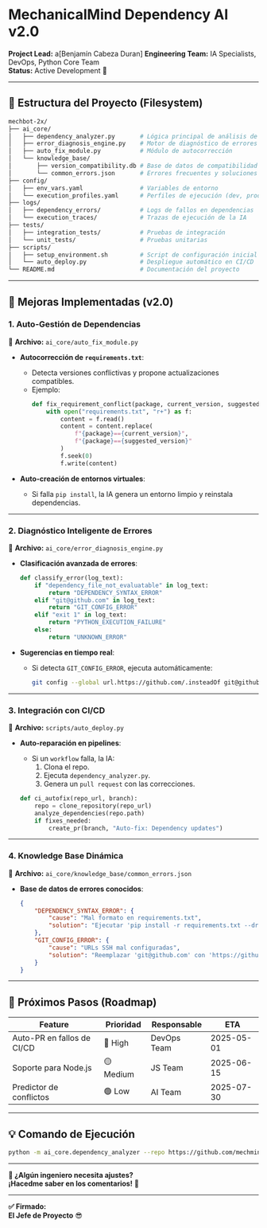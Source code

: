 # **MechanicalMind Dependency AI v2.0**  
**Project Lead:** a[Benjamín Cabeza Duran]
**Engineering Team:** IA Specialists, DevOps, Python Core Team  
**Status:** Active Development 🚀  

---

## **📁 Estructura del Proyecto (Filesystem)**  

```bash
mechbot-2x/  
├── ai_core/  
│   ├── dependency_analyzer.py       # Lógica principal de análisis de dependencias  
│   ├── error_diagnosis_engine.py    # Motor de diagnóstico de errores  
│   ├── auto_fix_module.py           # Módulo de autocorrección  
│   └── knowledge_base/  
│       ├── version_compatibility.db # Base de datos de compatibilidad  
│       └── common_errors.json       # Errores frecuentes y soluciones  
├── config/  
│   ├── env_vars.yaml                # Variables de entorno  
│   └── execution_profiles.yaml      # Perfiles de ejecución (dev, prod, testing)  
├── logs/  
│   ├── dependency_errors/           # Logs de fallos en dependencias  
│   └── execution_traces/            # Trazas de ejecución de la IA  
├── tests/  
│   ├── integration_tests/           # Pruebas de integración  
│   └── unit_tests/                  # Pruebas unitarias  
├── scripts/  
│   ├── setup_environment.sh         # Script de configuración inicial  
│   └── auto_deploy.py               # Despliegue automático en CI/CD  
└── README.md                        # Documentación del proyecto  
```

---

## **🚀 Mejoras Implementadas (v2.0)**  

### **1. Auto-Gestión de Dependencias**  
📌 **Archivo:** `ai_core/auto_fix_module.py`  
- **Autocorrección de `requirements.txt`**:  
  - Detecta versiones conflictivas y propone actualizaciones compatibles.  
  - Ejemplo:  
    ```python
    def fix_requirement_conflict(package, current_version, suggested_version):
        with open("requirements.txt", "r+") as f:
            content = f.read()
            content = content.replace(
                f"{package}=={current_version}",
                f"{package}=={suggested_version}"
            )
            f.seek(0)
            f.write(content)
    ```  

- **Auto-creación de entornos virtuales**:  
  - Si falla `pip install`, la IA genera un entorno limpio y reinstala dependencias.  

---

### **2. Diagnóstico Inteligente de Errores**  
📌 **Archivo:** `ai_core/error_diagnosis_engine.py`  
- **Clasificación avanzada de errores**:  
  ```python
  def classify_error(log_text):
      if "dependency_file_not_evaluatable" in log_text:
          return "DEPENDENCY_SYNTAX_ERROR"
      elif "git@github.com" in log_text:
          return "GIT_CONFIG_ERROR"
      elif "exit 1" in log_text:
          return "PYTHON_EXECUTION_FAILURE"
      else:
          return "UNKNOWN_ERROR"
  ```  

- **Sugerencias en tiempo real**:  
  - Si detecta `GIT_CONFIG_ERROR`, ejecuta automáticamente:  
    ```bash
    git config --global url.https://github.com/.insteadOf git@github.com:
    ```  

---

### **3. Integración con CI/CD**  
📌 **Archivo:** `scripts/auto_deploy.py`  
- **Auto-reparación en pipelines**:  
  - Si un `workflow` falla, la IA:  
    1. Clona el repo.  
    2. Ejecuta `dependency_analyzer.py`.  
    3. Genera un `pull request` con las correcciones.  

  ```python
  def ci_autofix(repo_url, branch):
      repo = clone_repository(repo_url)
      analyze_dependencies(repo.path)
      if fixes_needed:
          create_pr(branch, "Auto-fix: Dependency updates")
  ```  

---

### **4. Knowledge Base Dinámica**  
📌 **Archivo:** `ai_core/knowledge_base/common_errors.json`  
- **Base de datos de errores conocidos**:  
  ```json
  {
      "DEPENDENCY_SYNTAX_ERROR": {
          "cause": "Mal formato en requirements.txt",
          "solution": "Ejecutar 'pip install -r requirements.txt --dry-run' para validar"
      },
      "GIT_CONFIG_ERROR": {
          "cause": "URLs SSH mal configuradas",
          "solution": "Reemplazar 'git@github.com' con 'https://github.com/'"
      }
  }
  ```  

---

## **📌 Próximos Pasos (Roadmap)**  

| Feature                     | Prioridad | Responsable   | ETA       |
|----------------------------|----------|--------------|-----------|
| Auto-PR en fallos de CI/CD  | 🔴 High  | DevOps Team  | 2025-05-01|
| Soporte para Node.js        | 🟡 Medium| JS Team      | 2025-06-15|
| Predictor de conflictos     | 🟢 Low   | AI Team      | 2025-07-30|

---

## **💡 Comando de Ejecución**  

```bash
python -m ai_core.dependency_analyzer --repo https://github.com/mechmind-dwv/mechbot-2x
```

---

**🔧 ¿Algún ingeniero necesita ajustes?**  
**¡Hacedme saber en los comentarios!** 🚀  

--- 

**✅ Firmado:**  
**El Jefe de Proyecto** 😎
